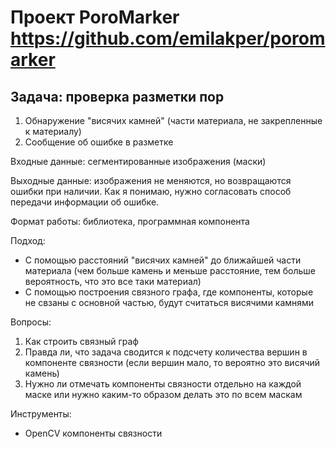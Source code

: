 # Проект PoroMarker https://github.com/emilakper/poromarker
## Задача: проверка разметки пор
1) Обнаружение "висячих камней" (части материала, не закрепленные к материалу)
2) Сообщение об ошибке в разметке


Входные данные: сегментированные изображения (маски)


Выходные данные: изображения не меняются, но возвращаются ошибки при наличии. Как я понимаю, нужно согласовать способ передачи информации об ошибке.

Формат работы: библиотека, программная компонента

Подход:
- С помощью расстояний "висячих камней" до ближайшей части материала (чем больше камень и меньше расстояние, тем больше вероятность, что это все таки материал)
- С помощью построения связного графа, где компоненты, которые не свзаны с основной частью, будут считаться висячими камнями

Вопросы:
1) Как строить связный граф
2) Правда ли, что задача сводится к подсчету количества вершин в компоненте связности (если вершин мало, то вероятно это висячий камень)
3) Нужно ли отмечать компоненты связности отдельно на каждой маске или нужно каким-то образом делать это по всем маскам 

Инструменты:
- OpenCV компоненты связности




